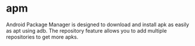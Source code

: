 # apm
Android Package Manager is designed to download and install apk as easily as apt using adb. The repository feature allows you to add multiple repositories to get more apks.
